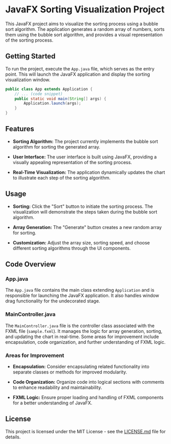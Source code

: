 # JavaFX Sorting Visualization Project

This JavaFX project aims to visualize the sorting process using a bubble sort algorithm. The application generates a random array of numbers, sorts them using the bubble sort algorithm, and provides a visual representation of the sorting process.

## Getting Started

To run the project, execute the `App.java` file, which serves as the entry point. This will launch the JavaFX application and display the sorting visualization window.

```java
public class App extends Application {
    // ... (code snippet)
    public static void main(String[] args) {
        Application.launch(args);
    }
}
```

## Features

- **Sorting Algorithm:** The project currently implements the bubble sort algorithm for sorting the generated array.

- **User Interface:** The user interface is built using JavaFX, providing a visually appealing representation of the sorting process.

- **Real-Time Visualization:** The application dynamically updates the chart to illustrate each step of the sorting algorithm.

## Usage

- **Sorting:** Click the "Sort" button to initiate the sorting process. The visualization will demonstrate the steps taken during the bubble sort algorithm.

- **Array Generation:** The "Generate" button creates a new random array for sorting.

- **Customization:** Adjust the array size, sorting speed, and choose different sorting algorithms through the UI components.

## Code Overview

### App.java

The `App.java` file contains the main class extending `Application` and is responsible for launching the JavaFX application. It also handles window drag functionality for the undecorated stage.

### MainController.java

The `MainController.java` file is the controller class associated with the FXML file (`sample.fxml`). It manages the logic for array generation, sorting, and updating the chart in real-time. Some areas for improvement include encapsulation, code organization, and further understanding of FXML logic.

### Areas for Improvement

- **Encapsulation:** Consider encapsulating related functionality into separate classes or methods for improved modularity.

- **Code Organization:** Organize code into logical sections with comments to enhance readability and maintainability.

- **FXML Logic:** Ensure proper loading and handling of FXML components for a better understanding of JavaFX.

## License

This project is licensed under the MIT License - see the [LICENSE.md](LICENSE.md) file for details.